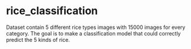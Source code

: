 # rice_classification
Dataset contain 5 different rice types images with 15000 images for every category. The goal is to make a classification model that could correctly predict the 5 kinds of rice.

